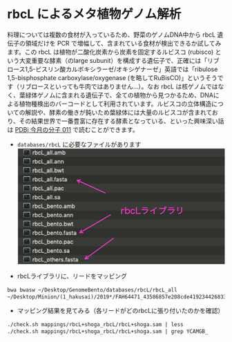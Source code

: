 # rbcL によるメタ植物ゲノム解析

料理については複数の食材が入っているため、野菜のゲノムDNA中から rbcL 遺伝子の領域だけを PCR で増幅して、含まれている食材が検出できるか試してみます。この rbcL は植物が二酸化炭素から炭素を固定するルビスコ (rubisco) という大変重要な酵素（のlarge subunit）を構成する遺伝子で、正確には「リブロース1,5-ビスリン酸カルボキシラーゼ/オキシゲナーゼ」英語では「ribulose 1,5-bisphosphate carboxylase/oxygenase (を略してRuBisCO)」というそうです（リブロースといっても牛肉ではありません…）。なお rbcL は核ゲノムではなく、葉緑体ゲノムに含まれる遺伝子で、全ての植物から見つかるため、DNAによる植物種検出のバーコードとして利用されています。ルビスコの立体構造についての解説や、酵素の働きが鈍いため葉緑体には大量のルビスコが含まれており、その結果世界で一番豊富に存在する酵素となっている、といった興味深い話は [PDBj 今月の分子 011](https://pdbj.org/mom/11) で読むことができます。


- `databases/rbcL` に必要なファイルがあります
![filelist](https://github.com/ktym/GenomeBento/blob/master/images/imag.png "サンプル")

- rbcLライブラリに、リードをマッピング
```
bwa bwasw ~/Desktop/GenomeBento/databases/rbcL/rbcL_all ~/Desktop/Minion/(1_hakusai)/2019*/FAH64471_43586857e208cde4192344268331332d0af3dbf0*.fastq 
```
- マッピング結果を見てみる（各リードがどのrbcLに張り付いたのかを確認）
```
./check.sh mappings/rbcL+shoga_rbcL/rbcL+shoga.sam | less
./check.sh mappings/rbcL+shoga_rbcL/rbcL+shoga.sam | grep YCAMGB_
```

